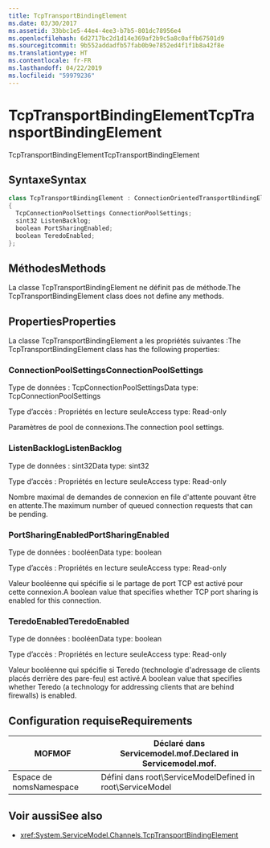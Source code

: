 ```yaml
---
title: TcpTransportBindingElement
ms.date: 03/30/2017
ms.assetid: 33bbc1e5-44e4-4ee3-b7b5-801dc78956e4
ms.openlocfilehash: 6d2717bc2d1d14e369af2b9c5a8c0affb67501d9
ms.sourcegitcommit: 9b552addadfb57fab0b9e7852ed4f1f1b8a42f8e
ms.translationtype: HT
ms.contentlocale: fr-FR
ms.lasthandoff: 04/22/2019
ms.locfileid: "59979236"
---
```

# <a name="tcptransportbindingelement"></a><span data-ttu-id="c32c3-102">TcpTransportBindingElement</span><span class="sxs-lookup"><span data-stu-id="c32c3-102">TcpTransportBindingElement</span></span>
<span data-ttu-id="c32c3-103">TcpTransportBindingElement</span><span class="sxs-lookup"><span data-stu-id="c32c3-103">TcpTransportBindingElement</span></span>  
  
## <a name="syntax"></a><span data-ttu-id="c32c3-104">Syntaxe</span><span class="sxs-lookup"><span data-stu-id="c32c3-104">Syntax</span></span>  
  
```csharp
class TcpTransportBindingElement : ConnectionOrientedTransportBindingElement  
{  
  TcpConnectionPoolSettings ConnectionPoolSettings;  
  sint32 ListenBacklog;  
  boolean PortSharingEnabled;  
  boolean TeredoEnabled;  
};  
```  
  
## <a name="methods"></a><span data-ttu-id="c32c3-105">Méthodes</span><span class="sxs-lookup"><span data-stu-id="c32c3-105">Methods</span></span>  
 <span data-ttu-id="c32c3-106">La classe TcpTransportBindingElement ne définit pas de méthode.</span><span class="sxs-lookup"><span data-stu-id="c32c3-106">The TcpTransportBindingElement class does not define any methods.</span></span>  
  
## <a name="properties"></a><span data-ttu-id="c32c3-107">Properties</span><span class="sxs-lookup"><span data-stu-id="c32c3-107">Properties</span></span>  
 <span data-ttu-id="c32c3-108">La classe TcpTransportBindingElement a les propriétés suivantes :</span><span class="sxs-lookup"><span data-stu-id="c32c3-108">The TcpTransportBindingElement class has the following properties:</span></span>  
  
### <a name="connectionpoolsettings"></a><span data-ttu-id="c32c3-109">ConnectionPoolSettings</span><span class="sxs-lookup"><span data-stu-id="c32c3-109">ConnectionPoolSettings</span></span>  
 <span data-ttu-id="c32c3-110">Type de données : TcpConnectionPoolSettings</span><span class="sxs-lookup"><span data-stu-id="c32c3-110">Data type: TcpConnectionPoolSettings</span></span>  
  
 <span data-ttu-id="c32c3-111">Type d’accès : Propriétés en lecture seule</span><span class="sxs-lookup"><span data-stu-id="c32c3-111">Access type: Read-only</span></span>  
  
 <span data-ttu-id="c32c3-112">Paramètres de pool de connexions.</span><span class="sxs-lookup"><span data-stu-id="c32c3-112">The connection pool settings.</span></span>  
  
### <a name="listenbacklog"></a><span data-ttu-id="c32c3-113">ListenBacklog</span><span class="sxs-lookup"><span data-stu-id="c32c3-113">ListenBacklog</span></span>  
 <span data-ttu-id="c32c3-114">Type de données : sint32</span><span class="sxs-lookup"><span data-stu-id="c32c3-114">Data type: sint32</span></span>  
  
 <span data-ttu-id="c32c3-115">Type d’accès : Propriétés en lecture seule</span><span class="sxs-lookup"><span data-stu-id="c32c3-115">Access type: Read-only</span></span>  
  
 <span data-ttu-id="c32c3-116">Nombre maximal de demandes de connexion en file d'attente pouvant être en attente.</span><span class="sxs-lookup"><span data-stu-id="c32c3-116">The maximum number of queued connection requests that can be pending.</span></span>  
  
### <a name="portsharingenabled"></a><span data-ttu-id="c32c3-117">PortSharingEnabled</span><span class="sxs-lookup"><span data-stu-id="c32c3-117">PortSharingEnabled</span></span>  
 <span data-ttu-id="c32c3-118">Type de données : booléen</span><span class="sxs-lookup"><span data-stu-id="c32c3-118">Data type: boolean</span></span>  
  
 <span data-ttu-id="c32c3-119">Type d’accès : Propriétés en lecture seule</span><span class="sxs-lookup"><span data-stu-id="c32c3-119">Access type: Read-only</span></span>  
  
 <span data-ttu-id="c32c3-120">Valeur booléenne qui spécifie si le partage de port TCP est activé pour cette connexion.</span><span class="sxs-lookup"><span data-stu-id="c32c3-120">A boolean value that specifies whether TCP port sharing is enabled for this connection.</span></span>  
  
### <a name="teredoenabled"></a><span data-ttu-id="c32c3-121">TeredoEnabled</span><span class="sxs-lookup"><span data-stu-id="c32c3-121">TeredoEnabled</span></span>  
 <span data-ttu-id="c32c3-122">Type de données : booléen</span><span class="sxs-lookup"><span data-stu-id="c32c3-122">Data type: boolean</span></span>  
  
 <span data-ttu-id="c32c3-123">Type d’accès : Propriétés en lecture seule</span><span class="sxs-lookup"><span data-stu-id="c32c3-123">Access type: Read-only</span></span>  
  
 <span data-ttu-id="c32c3-124">Valeur booléenne qui spécifie si Teredo (technologie d'adressage de clients placés derrière des pare-feu) est activé.</span><span class="sxs-lookup"><span data-stu-id="c32c3-124">A boolean value that specifies whether Teredo (a technology for addressing clients that are behind firewalls) is enabled.</span></span>  
  
## <a name="requirements"></a><span data-ttu-id="c32c3-125">Configuration requise</span><span class="sxs-lookup"><span data-stu-id="c32c3-125">Requirements</span></span>  
  
|<span data-ttu-id="c32c3-126">MOF</span><span class="sxs-lookup"><span data-stu-id="c32c3-126">MOF</span></span>|<span data-ttu-id="c32c3-127">Déclaré dans Servicemodel.mof.</span><span class="sxs-lookup"><span data-stu-id="c32c3-127">Declared in Servicemodel.mof.</span></span>|  
|---------|-----------------------------------|  
|<span data-ttu-id="c32c3-128">Espace de noms</span><span class="sxs-lookup"><span data-stu-id="c32c3-128">Namespace</span></span>|<span data-ttu-id="c32c3-129">Défini dans root\ServiceModel</span><span class="sxs-lookup"><span data-stu-id="c32c3-129">Defined in root\ServiceModel</span></span>|  
  
## <a name="see-also"></a><span data-ttu-id="c32c3-130">Voir aussi</span><span class="sxs-lookup"><span data-stu-id="c32c3-130">See also</span></span>

- <xref:System.ServiceModel.Channels.TcpTransportBindingElement>
